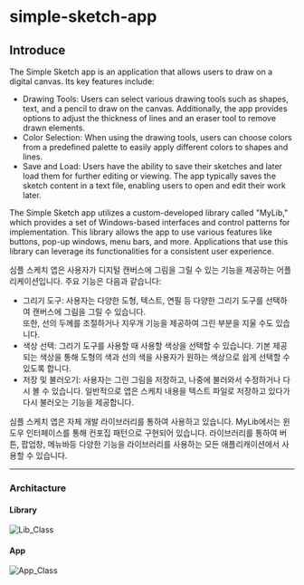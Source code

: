 # simple-sketch-app

## Introduce

The Simple Sketch app is an application that allows users to draw on a digital canvas. Its key features include:

- Drawing Tools: Users can select various drawing tools such as shapes, text, and a pencil to draw on the canvas. Additionally, the app provides options to adjust the thickness of lines and an eraser tool to remove drawn elements.
- Color Selection: When using the drawing tools, users can choose colors from a predefined palette to easily apply different colors to shapes and lines.
- Save and Load: Users have the ability to save their sketches and later load them for further editing or viewing. The app typically saves the sketch content in a text file, enabling users to open and edit their work later.

The Simple Sketch app utilizes a custom-developed library called "MyLib," which provides a set of Windows-based interfaces and control patterns for implementation. This library allows the app to use various features like buttons, pop-up windows, menu bars, and more. Applications that use this library can leverage its functionalities for a consistent user experience.


심플 스케치 앱은 사용자가 디지털 캔버스에 그림을 그릴 수 있는 기능을 제공하는 어플리케이션입니다. 주요 기능은 다음과 같습니다:

- 그리기 도구: 사용자는 다양한 도형, 텍스트, 연필 등 다양한 그리기 도구를 선택하여 캔버스에 그림을 그릴 수 있습니다.   
또한, 선의 두께를 조절하거나 지우개 기능을 제공하여 그린 부분을 지울 수도 있습니다.
- 색상 선택: 그리기 도구를 사용할 때 사용할 색상을 선택할 수 있습니다. 
기본 제공되는 색상을 통해 도형의 색과 선의 색을 사용자가 원하는 색상으로 쉽게 선택할 수 있도록 합니다.
- 저장 및 불러오기: 사용자는 그린 그림을 저장하고, 나중에 불러와서 수정하거나 다시 볼 수 있습니다. 
일반적으로 앱은 스케치 내용을 텍스트 파일로 저장하고 있다가 다시 불러오는 기능을 제공합니다.

심플 스케치 앱은 자체 개발 라이브러리를 통하여 사용하고 있습니다. MyLib에서는 윈도우 인터페이스를 통해 컨포집 패턴으로 구현되어 있습니다.
라이브러리를 통하여 버튼, 팝업창, 메뉴바등 다양한 기능을 라이브러리를 사용하는 모든 애플리캐이션에서 사용할 수 있습니다.

---

### Architacture

#### Library

![Lib_Class](https://github.com/user-attachments/assets/af9bf625-eea3-4223-8878-d1127c554bf9)

#### App

![App_Class](https://github.com/user-attachments/assets/d37b2c6e-16b0-4bb2-b18c-e8f4397e796b)

